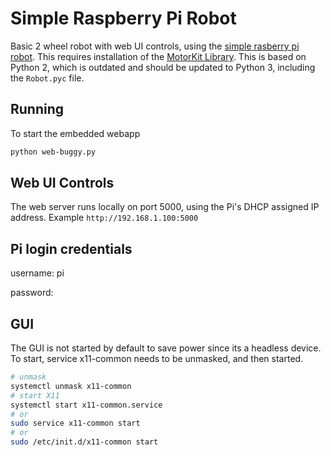 # Simple Raspberry Pi Robot
Basic 2 wheel robot with web UI controls, using the [simple rasberry pi robot](https://learn.adafruit.com/simple-raspberry-pi-robot/). This requires installation of the [MotorKit Library](https://learn.adafruit.com/adafruit-dc-and-stepper-motor-hat-for-raspberry-pi/installing-software). This is based on Python 2, which is outdated and should be updated to Python 3, including the `Robot.pyc` file.

## Running
To start the embedded webapp
```bash
python web-buggy.py
```

## Web UI Controls
The web server runs locally on port 5000, using the Pi's DHCP assigned IP address.
Example `http://192.168.1.100:5000`


## Pi login credentials
username: pi

password:


## GUI
The GUI is not started by default to save power since its a headless device. To start, service x11-common needs to be unmasked, and then started.

```bash
# unmask
systemctl unmask x11-common
# start X11
systemctl start x11-common.service
# or
sudo service x11-common start
# or
sudo /etc/init.d/x11-common start
```